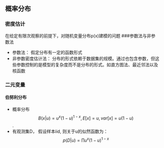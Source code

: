 ## 概率分布
### 密度估计
在给定有限次观察的前提下，对随机变量分布p(x)建模的问题
###参数法与非参数法
- 参数法： 假定分布有一定的函数形式
- 非参数密度估计法： 分布的形式依赖于数据集的规模。通过也包含参数，但这些参数控制的是模型的复杂度而不是分布的形式。如直方图法、最近邻法以及核函数

### 二元变量

#### 伯努利分布
- 概率分布 $$B(x|u) = u^x(1-u)^{1-x} , E[x] = u, var[x] = u(1 - u)$$. 
- 有观测集D， 假设样本iid, 则关于u的似然函数为： $$p(D|u) = \prod u^x(1-u)^{1-x} $$